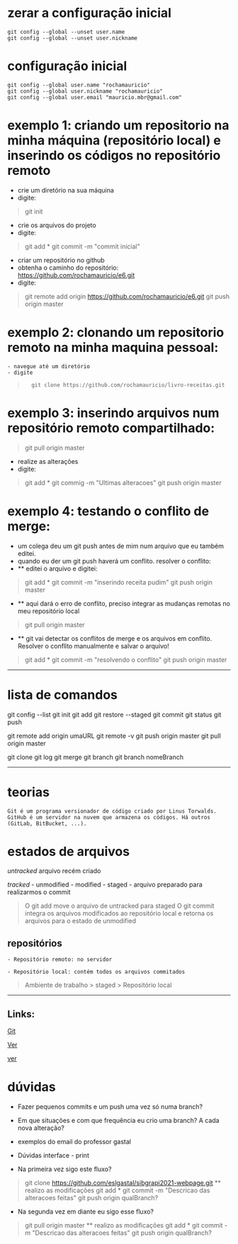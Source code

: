 # zerar a configuração inicial
    git config --global --unset user.name
    git config --global --unset user.nickname


# configuração inicial
    git config --global user.name "rochamauricio"
    git config --global user.nickname "rochamauricio"
    git config --global user.email "mauricio.mbr@gmail.com"



# exemplo 1: criando um repositorio na minha máquina (repositório local) e inserindo os códigos no repositório remoto
- crie um diretório na sua máquina
- digite:
>   git init
- crie os arquivos do projeto
- digite:
>   git add *
>   git commit -m "commit inicial"
- criar um repositório no github
- obtenha o caminho do repositório: https://github.com/rochamauricio/e6.git
- digite:
>   git remote add origin https://github.com/rochamauricio/e6.git
>   git push origin master


# exemplo 2: clonando um repositorio remoto na minha maquina pessoal: 
    - navegue até um diretório
    - digite
>       git clone https://github.com/rochamauricio/livro-receitas.git 


# exemplo 3: inserindo arquivos num repositório remoto compartilhado:
>   git pull origin master
- realize as alterações
- digite:
>   git add *
>   git commig -m "Ultimas alteracoes"
>   git push origin master



# exemplo 4: testando o conflito de merge:
- um colega deu um git push antes de mim num arquivo que eu também editei.
- quando eu der um git push haverá um conflito. resolver o conflito:
- ** editei o arquivo e digitei:   
>   git add *
>   git commit -m "inserindo receita pudim"
>   git push origin master
- ** aqui dará o erro de conflito, preciso integrar as mudanças remotas no meu repositório local
>   git pull origin master 
- ** git vai detectar os conflitos de merge e os arquivos em conflito. Resolver o conflito manualmente e salvar o arquivo!
>   git add *
>   git commit -m "resolvendo o conflito"
>   git push origin master







- - - 


# lista de comandos
git config --list       <!-- lista todas configurações do git -->
git init                <!-- inicializa um repositório dentro do diretório na máquina pessoal, cria o arquivo oculto .git, cria a branch master -->
git add                 <!-- move o arquivo de untracked para staged -->
git restore --staged    <!-- remove o arquivo de staged -->
git commit              <!-- integra os arquivos modificados ao repositório local e retorna os arquivos para o estado de unmodified -->
git status              <!-- verifica o status de todos arquivos do repositório -->
git push                <!-- "empurrar" publica em um servidor remoto os commits feitos localmente. -->

git remote add origin umaURL    <!-- marca para onde serao enviados os arquivos // origin é apenas um apelido convencionado para nao precisarmos digitar todo o tempo https://... -->
git remote -v                   <!-- lista todos repositórios remotos cadastrados-->
git push origin master          <!-- "empurra" (push) o código commitado no repositório local para o repositório remoto -->
git pull origin master          <!-- "puxa" atualiza o nosso repositório local conforme o repositório remoto, usado quando da conflitos -->

git clone               <!-- obtem um clone de um projeto que está no github (repositório remoto) na sua máquina. Já baixa como um repositório local -->
git log                 <!-- mostra o histórico de alterações gravadas no repositório -->
git merge               <!-- juntar branches com a master // resolução de conlfitos-->
git branch              <!-- listar todas as branchs criadas no repositório local -->
git branch nomeBranch   <!-- cria uma branch (ramo)-->

- - - 


# teorias

	Git é um programa versionador de código criado por Linus Torwalds.
	GitHub é um servidor na nuvem que armazena os códigos. Há outros (GitLab, BitBucket, ...).

# estados de arquivos

*untracked*
    arquivo recém criado

*tracked*
    - unmodified
    - modified
    - staged - arquivo preparado para realizarmos o commit

> O git add move o arquivo de untracked para staged
> O git commit integra os arquivos modificados ao repositório local e retorna os arquivos para o estado de unmodified

## repositórios

    - Repositório remoto: no servidor
    
    - Repositório local: contém todos os arquivos commitados 

> Ambiente de trabalho > staged > Repositório local


- - - 


## Links:
[Git](https://git-scm.com/docs)

[Ver](https://www.youtube.com/watch?v=BAmvmaKQklQ&list=PLh2Y_pKOa4Uf-cUQOVNGlz_GVHx8QYoE6)

[ver](https://www.youtube.com/watch?v=CGTsIz5t0eY)


# dúvidas

- Fazer pequenos commits e um push uma vez só numa branch?
- Em que situações e com que frequência eu crio uma branch? A cada nova alteração?
- exemplos do email do professor gastal
- Dúvidas interface - print


- Na primeira vez sigo este fluxo?
>   git clone https://github.com/eslgastal/sibgrapi2021-webpage.git
    ** realizo as modificações
>   git add *
>   git commit -m "Descricao das alteracoes feitas"
>   git push origin qualBranch? 

- Na segunda vez em diante eu sigo esse fluxo?
>   git pull origin master
    ** realizo as modificações
>   git add *
>   git commit -m "Descricao das alteracoes feitas"
>   git push origin qualBranch? 





